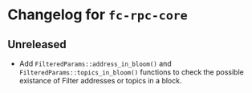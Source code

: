 # Changelog for `fc-rpc-core`

## Unreleased

- Add `FilteredParams::address_in_bloom()` and `FilteredParams::topics_in_bloom()` functions to check the possible
  existance of Filter addresses or topics in a block.
